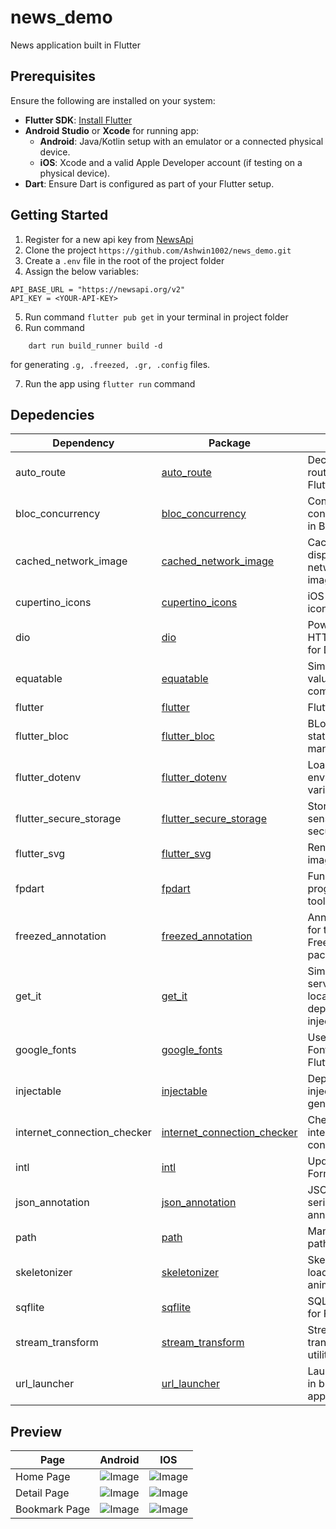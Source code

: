 # news_demo

News application built in Flutter

## Prerequisites

Ensure the following are installed on your system:

- **Flutter SDK**: [Install Flutter](https://flutter.dev/docs/get-started/install)
- **Android Studio** or **Xcode** for running app:
  - **Android**: Java/Kotlin setup with an emulator or a connected physical device.
  - **iOS**: Xcode and a valid Apple Developer account (if testing on a physical device).
- **Dart**: Ensure Dart is configured as part of your Flutter setup.

## Getting Started

1. Register for a new api key from [NewsApi](https://newsapi.org/account)
2. Clone the project `https://github.com/Ashwin1002/news_demo.git`
3. Create a `.env` file in the root of the project folder
4. Assign the below variables:

```
API_BASE_URL = "https://newsapi.org/v2"
API_KEY = <YOUR-API-KEY>
```

5. Run command `flutter pub get` in your terminal in project folder
6. Run command

```
    dart run build_runner build -d
```

for generating `.g, .freezed, .gr, .config` files. 

7. Run the app using `flutter run` command

## Depedencies
| Dependency                | Package                                                                 | Usage                                      |
|---------------------------|-------------------------------------------------------------------------|--------------------------------------------|
| auto_route                | [auto_route](https://pub.dev/packages/auto_route)                       | Declarative routing for Flutter            |
| bloc_concurrency          | [bloc_concurrency](https://pub.dev/packages/bloc_concurrency)           | Controls event concurrency in BLoC         |
| cached_network_image      | [cached_network_image](https://pub.dev/packages/cached_network_image)   | Caching and displaying network images      |
| cupertino_icons           | [cupertino_icons](https://pub.dev/packages/cupertino_icons)             | iOS style icons                            |
| dio                       | [dio](https://pub.dev/packages/dio)                                     | Powerful HTTP client for Dart              |
| equatable                 | [equatable](https://pub.dev/packages/equatable)                         | Simplifies value comparisons               |
| flutter                   | [flutter](https://flutter.dev)                                          | Flutter SDK                                |
| flutter_bloc              | [flutter_bloc](https://pub.dev/packages/flutter_bloc)                   | BLoC pattern state management              |
| flutter_dotenv            | [flutter_dotenv](https://pub.dev/packages/flutter_dotenv)               | Load environment variables                 |
| flutter_secure_storage    | [flutter_secure_storage](https://pub.dev/packages/flutter_secure_storage)| Store sensitive data securely              |
| flutter_svg               | [flutter_svg](https://pub.dev/packages/flutter_svg)                     | Render SVG images                          |
| fpdart                    | [fpdart](https://pub.dev/packages/fpdart)                               | Functional programming tools for Dart      |
| freezed_annotation        | [freezed_annotation](https://pub.dev/packages/freezed_annotation)       | Annotations for the Freezed package        |
| get_it                    | [get_it](https://pub.dev/packages/get_it)                               | Simple service locator for dependency injection |
| google_fonts              | [google_fonts](https://pub.dev/packages/google_fonts)                   | Use Google Fonts in Flutter                |
| injectable                | [injectable](https://pub.dev/packages/injectable)                       | Dependency injection generator             |
| internet_connection_checker| [internet_connection_checker](https://pub.dev/packages/internet_connection_checker) | Check internet connectivity         |
| intl                      | [intl](https://pub.dev/packages/intl)                                   | Updating Date Format    |
| json_annotation           | [json_annotation](https://pub.dev/packages/json_annotation)             | JSON serialization annotations             |
| path                      | [path](https://pub.dev/packages/path)                                   | Manipulate file paths                      |
| skeletonizer             | [skeletonizer](https://pub.dev/packages/skeletonizer)                   | Skeleton loading animation                 |
| sqflite                   | [sqflite](https://pub.dev/packages/sqflite)                             | SQLite plugin for Flutter                  |
| stream_transform          | [stream_transform](https://pub.dev/packages/stream_transform)           | Stream transformation utilities            |
| url_launcher              | [url_launcher](https://pub.dev/packages/url_launcher)                   | Launch URLs in browser or apps             |


## Preview

| Page          | Android                                                                                   | IOS                                                                                       |
| ------------- | ----------------------------------------------------------------------------------------- | ----------------------------------------------------------------------------------------- |
| Home Page     | ![Image](https://github.com/user-attachments/assets/43a51af3-076a-481d-b772-ff12da3701eb) | ![Image](https://github.com/user-attachments/assets/9308eb11-bdaf-4fb4-9353-43939f13a58b) |
| Detail Page   | ![Image](https://github.com/user-attachments/assets/be36feaf-91f2-45fa-bcb7-74aa49521d6a) | ![Image](https://github.com/user-attachments/assets/f617a475-c0a4-455c-a780-3770bc120759) |
| Bookmark Page | ![Image](https://github.com/user-attachments/assets/07e19ca5-5875-4752-9d27-27db5dba4f0b) | ![Image](https://github.com/user-attachments/assets/eb5980e4-8b1c-4570-86c1-6a85c2a6c901) |
